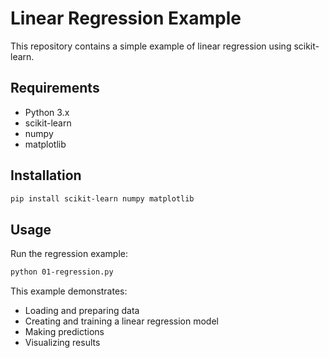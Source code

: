 # Linear Regression Example

This repository contains a simple example of linear regression using scikit-learn.

## Requirements

- Python 3.x
- scikit-learn
- numpy
- matplotlib

## Installation

```bash
pip install scikit-learn numpy matplotlib
```

## Usage

Run the regression example:

```bash
python 01-regression.py
```

This example demonstrates:
- Loading and preparing data
- Creating and training a linear regression model
- Making predictions
- Visualizing results 